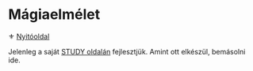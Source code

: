 # Mágiaelmélet

⚜️ [Nyitóoldal](start.md)

Jelenleg a saját [STUDY oldalán](https://github.com/kaktusztea/km100/wiki/STUDY.magiaelmelet) fejlesztjük. Amint ott elkészül, bemásolni ide.

